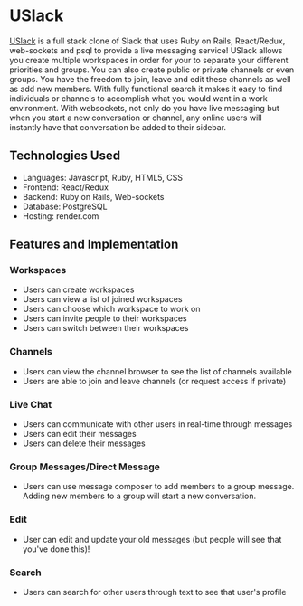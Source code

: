 # USlack #

[USlack](https://uslack.onrender.com/) is a full stack clone of Slack that uses Ruby on Rails, React/Redux, web-sockets  and psql to provide a live messaging service! USlack allows you create multiple workspaces in order for your to separate your different priorities and groups. You can also create public or private channels or even groups. You have the freedom to join, leave and edit these channels as well as add new members. With fully functional search it makes it easy to find individuals or channels to accomplish what you would want in a work environment. With websockets, not only do you have live messaging but when you start a new conversation or channel, any online users will instantly have that conversation be added to their sidebar.

## Technologies Used ##
  * Languages: Javascript, Ruby, HTML5, CSS
  * Frontend: React/Redux
  * Backend: Ruby on Rails, Web-sockets
  * Database: PostgreSQL
  * Hosting: render.com

## Features and Implementation ## 
### Workspaces ###
  + Users can create workspaces 
  + Users can view a list of joined workspaces
  + Users can choose which workspace to work on
  + Users can invite people to their workspaces
  + Users can switch between their workspaces

### Channels ###
  + Users can view the channel browser to see the list of channels available
  + Users are able to join and leave channels (or request access if private)

### Live Chat ###
  + Users can communicate with other users in real-time through messages
  + Users can edit their messages
  + Users can delete their messages
  
### Group Messages/Direct Message ###
  + Users can use message composer to add members to a group message. Adding new members to a group will start a new conversation.


### Edit ###
  + User can edit and update your old messages (but people will see that you've done this)!

### Search ###
  + Users can search for other users through text to see that user's profile
